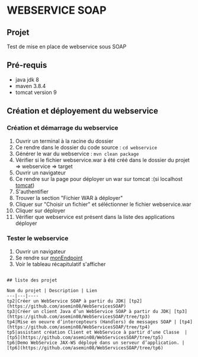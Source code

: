 # WEBSERVICE SOAP

## Projet

Test de mise en place de webservice sous SOAP

## Pré-requis
* java jdk 8
* maven 3.8.4
* tomcat version 9


## Création et déployement du webservice 

### Création et démarrage du webservice
1. Ouvrir un terminal à la racine du dossier
2. Ce rendre dans le dossier du code source : ```cd webservice```
3. Générer le war du webservice : ```mvn clean package```
4. Vérifier si le fichier webservice.war à été créé dans le dossier du projet => webservice => target 
5. Ouvrir un navigateur
6. Ce rendre sur la page pour déployer un war sur tomcat :(si localhost [tomcat](http://localhost:8080/manager/html))
7. S'authentifier
8. Trouver la section "Fichier WAR à déployer"
9. Cliquer sur "Choisir un fichier" et séléctionner le fichier webservice.war
10. Cliquer sur déployer
11. Vérifier que webservice est présent dans la liste des applications déployer


### Tester le webservice
1. Ouvrir un navigateur
2. Se rendre sur [monEndpoint](http://localhost:8080/webservice/hello)
3. Voir le tableau récapitulatif s'afficher
```

## liste des projet

Nom du projet | Description | Lien
---|---|----
tp2|Créer un WebService SOAP à partir du JDK| [tp2](https://github.com/asemin08/WebServicesSOAP)
tp3|Créer un client Java d’un WebService SOAP à partir du JDK| [tp3](https://github.com/asemin08/WebServicesSOAP/tree/tp3)
tp4|Mise en oeuvre d’intercepteurs (Handlers) de messages SOAP | [tp4](https://github.com/asemin08/WebServicesSOAP/tree/tp4)
tp5|assistant création Client et WebService à partir d’une Classe  | [tp5](https://github.com/asemin08/WebServicesSOAP/tree/tp5)
tp6|Demo WebService JAX-WS déployé dans un serveur d’application. |[tp6](https://github.com/asemin08/WebServicesSOAP/tree/tp6)
